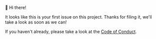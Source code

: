 👋 Hi there!

It looks like this is your first issue on this project. Thanks for filing it, we'll take a look as soon as we can!

If you haven't already, please take a look at the [Code of Conduct](https://github.com/jakehamilton/dotbox/blob/main/CODE-OF-CONDUCT.md).
